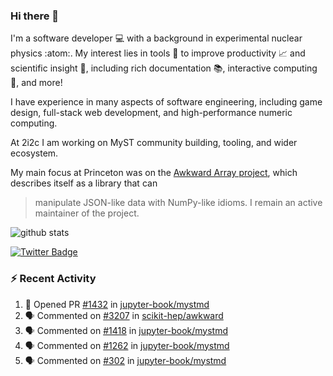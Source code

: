 ### Hi there 👋 

I'm a software developer 💻 with a background in experimental nuclear physics :atom:. My interest lies in tools :wrench: to improve productivity :chart_with_upwards_trend: and scientific insight :telescope:, including rich documentation 📚, interactive computing 🧮, and more! 

I have experience in many aspects of software engineering, including game design, full-stack web development, and high-performance numeric computing. 

At 2i2c I am working on MyST community building, tooling, and wider ecosystem. 

My main focus at Princeton was on the [Awkward Array project](awkward-array.org/), which describes itself as a library that can 
> manipulate JSON-like data with NumPy-like idioms. I remain an active maintainer of the project. 

![github stats](https://github-readme-stats.vercel.app/api?username=agoose77&show_icons=true&hide_rank=true&hide_title=true&bg_color=30,e76445,904e95&text_color=efe3ec&icon_color=efe3ec)
<!--
**agoose77/agoose77** is a ✨ _special_ ✨ repository because its `README.md` (this file) appears on your GitHub profile.

Here are some ideas to get you started:

- 🔭 I’m currently working on ...
- 🌱 I’m currently learning ...
- 👯 I’m looking to collaborate on ...
- 🤔 I’m looking for help with ...
- 💬 Ask me about ...
- 📫 How to reach me: ...
- 😄 Pronouns: ...
- ⚡ Fun fact: ...
-->

[![Twitter Badge](https://img.shields.io/twitter/follow/agoose77?style=flat-square&logo=Twitter&logoColor=white&color=cornflowerblue)](https://twitter.com/agoose77)

### :zap: Recent Activity

<!--START_SECTION:activity-->
1. 💪 Opened PR [#1432](https://github.com/jupyter-book/mystmd/pull/1432) in [jupyter-book/mystmd](https://github.com/jupyter-book/mystmd)
2. 🗣 Commented on [#3207](https://github.com/scikit-hep/awkward/pull/3207#issuecomment-2277360699) in [scikit-hep/awkward](https://github.com/scikit-hep/awkward)
3. 🗣 Commented on [#1418](https://github.com/jupyter-book/mystmd/pull/1418#issuecomment-2275483301) in [jupyter-book/mystmd](https://github.com/jupyter-book/mystmd)
4. 🗣 Commented on [#1262](https://github.com/jupyter-book/mystmd/pull/1262#issuecomment-2275469315) in [jupyter-book/mystmd](https://github.com/jupyter-book/mystmd)
5. 🗣 Commented on [#302](https://github.com/jupyter-book/mystmd/issues/302#issuecomment-2275452510) in [jupyter-book/mystmd](https://github.com/jupyter-book/mystmd)
<!--END_SECTION:activity-->
